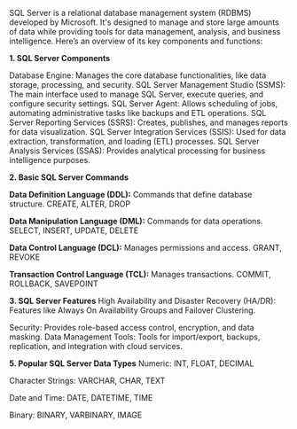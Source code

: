 SQL Server is a relational database management system (RDBMS) developed by Microsoft. It's designed to manage and store large amounts of data while providing tools for data management, analysis, and business intelligence. Here’s an overview of its key components and functions:

**1. SQL Server Components**

Database Engine: Manages the core database functionalities, like data storage, processing, and security.
SQL Server Management Studio (SSMS): The main interface used to manage SQL Server, execute queries, and configure security settings.
SQL Server Agent: Allows scheduling of jobs, automating administrative tasks like backups and ETL operations.
SQL Server Reporting Services (SSRS): Creates, publishes, and manages reports for data visualization.
SQL Server Integration Services (SSIS): Used for data extraction, transformation, and loading (ETL) processes.
SQL Server Analysis Services (SSAS): Provides analytical processing for business intelligence purposes.

**2. Basic SQL Server Commands**

**Data Definition Language (DDL):**
Commands that define database structure.
CREATE, ALTER, DROP

**Data Manipulation Language (DML):**
Commands for data operations.
SELECT, INSERT, UPDATE, DELETE

**Data Control Language (DCL):**
Manages permissions and access.
GRANT, REVOKE

**Transaction Control Language (TCL):**
Manages transactions.
COMMIT, ROLLBACK, SAVEPOINT

**3. SQL Server Features**
High Availability and Disaster Recovery (HA/DR): Features like Always On Availability Groups and Failover Clustering.

Security: Provides role-based access control, encryption, and data masking.
Data Management Tools: Tools for import/export, backups, replication, and integration with cloud services.

**5. Popular SQL Server Data Types**
Numeric:
 INT, FLOAT, DECIMAL

Character Strings:
VARCHAR, CHAR, TEXT

Date and Time:
DATE, DATETIME, TIME

Binary:
BINARY, VARBINARY, IMAGE
